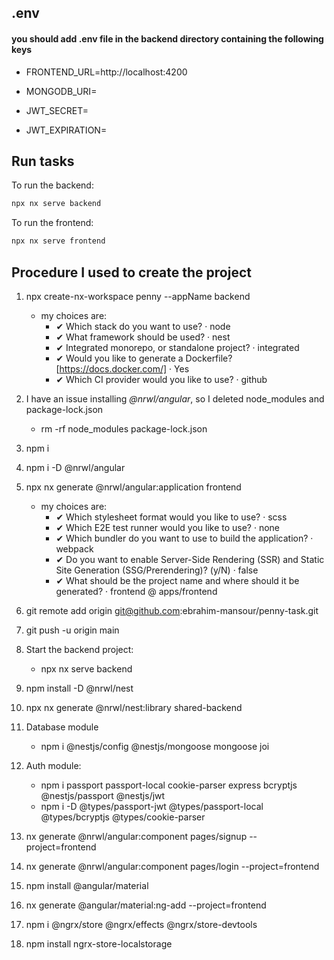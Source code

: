 ## .env
#### you should add .env file in the backend directory containing the following keys
- FRONTEND_URL=http://localhost:4200

- MONGODB_URI=

- JWT_SECRET=
- JWT_EXPIRATION=

## Run tasks

To run the backend:

```sh
npx nx serve backend
```

To run the frontend:

```sh
npx nx serve frontend
```

## Procedure I used to create the project

1. npx create-nx-workspace penny --appName backend
	  - my choices are:
		- ✔ Which stack do you want to use? · node
		- ✔ What framework should be used? · nest
		- ✔ Integrated monorepo, or standalone project? · integrated
		- ✔ Would you like to generate a Dockerfile? [https://docs.docker.com/] · Yes
		- ✔ Which CI provider would you like to use? · github

2. I have an issue installing *@nrwl/angular*, so I deleted node_modules and package-lock.json
    - rm -rf node_modules package-lock.json

3. npm i

4. npm i -D @nrwl/angular

5. npx nx generate @nrwl/angular:application frontend
	  - my choices are:
		- ✔ Which stylesheet format would you like to use? · scss
		- ✔ Which E2E test runner would you like to use? · none
		- ✔ Which bundler do you want to use to build the application? · webpack
		- ✔ Do you want to enable Server-Side Rendering (SSR) and Static Site Generation (SSG/Prerendering)? (y/N) · false
		- ✔ What should be the project name and where should it be generated? · frontend @ apps/frontend

6. git remote add origin git@github.com:ebrahim-mansour/penny-task.git

7. git push -u origin main

8. Start the backend project:
    - npx nx serve backend

9. npm install -D @nrwl/nest

10. npx nx generate @nrwl/nest:library shared-backend

11. Database module
    - npm i @nestjs/config @nestjs/mongoose mongoose joi

12. Auth module:
    - npm i passport passport-local cookie-parser express bcryptjs @nestjs/passport @nestjs/jwt
    - npm i -D @types/passport-jwt @types/passport-local @types/bcryptjs @types/cookie-parser

13. nx generate @nrwl/angular:component pages/signup --project=frontend

14. nx generate @nrwl/angular:component pages/login --project=frontend 

15. npm install @angular/material

16. nx generate @angular/material:ng-add --project=frontend

17. npm i @ngrx/store @ngrx/effects @ngrx/store-devtools

18. npm install ngrx-store-localstorage
